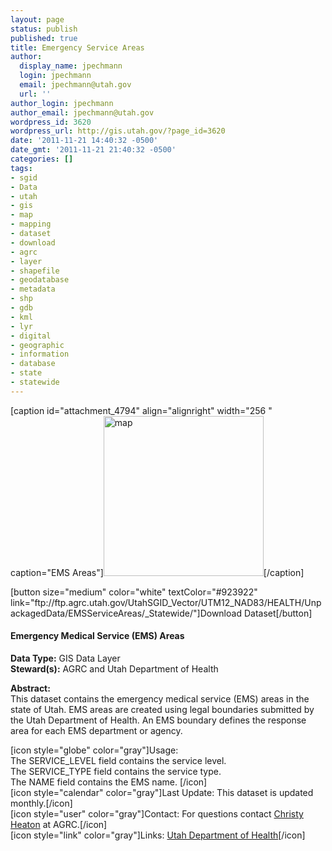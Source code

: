 ```yaml
---
layout: page
status: publish
published: true
title: Emergency Service Areas
author:
  display_name: jpechmann
  login: jpechmann
  email: jpechmann@utah.gov
  url: ''
author_login: jpechmann
author_email: jpechmann@utah.gov
wordpress_id: 3620
wordpress_url: http://gis.utah.gov/?page_id=3620
date: '2011-11-21 14:40:32 -0500'
date_gmt: '2011-11-21 21:40:32 -0500'
categories: []
tags:
- sgid
- Data
- utah
- gis
- map
- mapping
- dataset
- download
- agrc
- layer
- shapefile
- geodatabase
- metadata
- shp
- gdb
- kml
- lyr
- digital
- geographic
- information
- database
- state
- statewide
---
```

<p>[caption id="attachment_4794" align="alignright" width="256 " caption="EMS Areas"]<img class="size-full wp-image-4794" title="map" src="http://gis.utah.gov/wp-content/uploads/EMSAreas_Large.png" width="256" height="256" />[/caption]</p>
<p>[button size="medium" color="white" textColor="#923922" link="ftp://ftp.agrc.utah.gov/UtahSGID_Vector/UTM12_NAD83/HEALTH/UnpackagedData/EMSServiceAreas/_Statewide/"]Download Dataset[/button]</p>
<h4><strong>Emergency Medical Service (EMS) Areas</h4>
<p></strong></p>
<p><strong>Data Type:</strong> GIS Data Layer<br />
<strong>Steward(s):</strong> AGRC and Utah Department of Health</p>
<p><strong>Abstract:</strong><br />
This dataset contains the emergency medical service (EMS) areas in the state of Utah.  EMS areas are created using legal boundaries submitted by the Utah Department of Health.  An EMS boundary defines the response area for each EMS department or agency.  </p>
<p>[icon style="globe" color="gray"]Usage:<br />
The SERVICE_LEVEL field contains the service level.<br />
The SERVICE_TYPE field contains the service type.<br />
The NAME field contains the EMS name. [/icon]<br />
[icon style="calendar" color="gray"]Last Update: This dataset is updated monthly.[/icon]<br />
[icon style="user" color="gray"]Contact: For questions contact <a href="mailto:cheaton@utah.gov">Christy Heaton</a> at AGRC.[/icon]<br />
[icon style="link" color="gray"]Links: <a href="http://www.health.utah.gov/">Utah Department of Health</a>[/icon] </p>
